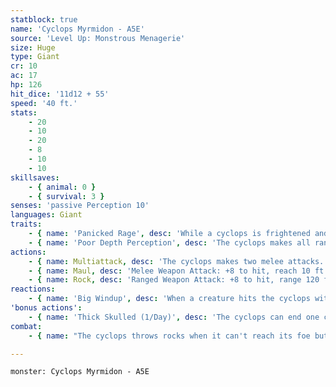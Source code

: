 ```yaml
---
statblock: true
name: 'Cyclops Myrmidon - A5E'
source: 'Level Up: Monstrous Menagerie'
size: Huge
type: Giant
cr: 10
ac: 17
hp: 126
hit_dice: '11d12 + 55'
speed: '40 ft.'
stats:
    - 20
    - 10
    - 20
    - 8
    - 10
    - 10
skillsaves:
    - { animal: 0 }
    - { survival: 3 }
senses: 'passive Perception 10'
languages: Giant
traits:
    - { name: 'Panicked Rage', desc: 'While a cyclops is frightened and the source of its fear is in sight, it makes attack rolls with advantage instead of disadvantage.' }
    - { name: 'Poor Depth Perception', desc: 'The cyclops makes all ranged attacks with disadvantage.' }
actions:
    - { name: Multiattack, desc: 'The cyclops makes two melee attacks.' }
    - { name: Maul, desc: 'Melee Weapon Attack: +8 to hit, reach 10 ft., one target. Hit: 26 (6d6 + 5) bludgeoning damage.' }
    - { name: Rock, desc: 'Ranged Weapon Attack: +8 to hit, range 120 ft. (see Poor Depth Perception), one target. Hit: 32 (5d10 + 5) bludgeoning damage.' }
reactions:
    - { name: 'Big Windup', desc: 'When a creature hits the cyclops with a melee attack, the cyclops readies a powerful strike against its attacker. The cyclops has advantage on the next club attack it makes against the attacker before the end of its next turn.' }
'bonus actions':
    - { name: 'Thick Skulled (1/Day)', desc: 'The cyclops can end one condition on itself that was imposed through a failed Wisdom saving throw.' }
combat:
    - { name: "The cyclops throws rocks when it can't reach its foe but it prefers melee", desc: 'It uses its club attack on whichever creature it has targeted with Big Windup. It may retreat or surrender if reduced to 30 hit points or fewer, unless it is too enraged to notice its wounds.' }

---
```

```statblock
monster: Cyclops Myrmidon - A5E
```
